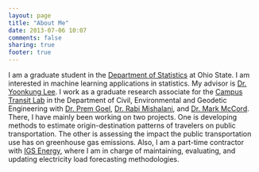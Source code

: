 ```yaml
---
layout: page
title: "About Me"
date: 2013-07-06 10:07
comments: false
sharing: true
footer: true
---
```


I am a graduate student in the [Department of Statistics](http://stat.osu.edu) at Ohio State. I am interested in machine learning applications in statistics. My advisor is [Dr. Yoonkung Lee](http://www.stat.osu.edu/~yklee/). I work as a graduate research associate for the [Campus Transit Lab](http://transitlab.osu.edu/campus-transit-lab) in the Department of Civil, Environmental and Geodetic Engineering with [Dr. Prem Goel](http://www.stat.osu.edu/people/faculty/prem-k-goel), [Dr. Rabi Mishalani](http://ceg.osu.edu/people/mishalani.1), and [Dr. Mark McCord](http://ceg.osu.edu/people/mccord.2). There, I have mainly been working on two projects. One is developing methods to estimate origin-destination patterns of travelers on public transportation. The other is assessing the impact the public transportation use has on greenhouse gas emissions. Also, I am a part-time contractor with [IGS Energy](http://www.igsenergy.com), where I am in charge of maintaining, evaluating, and updating electricity load forecasting methodologies.